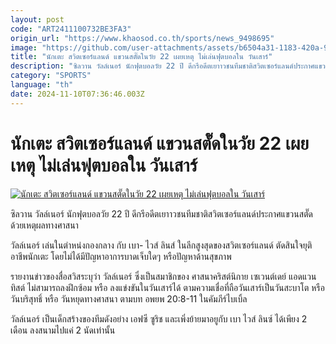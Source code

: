 ```yaml
---
layout: post
code: "ART2411100732BE3FA3"
origin_url: "https://www.khaosod.co.th/sports/news_9498695"
image: "https://github.com/user-attachments/assets/b6504a31-1183-420a-909c-ef763b3a0b17"
title: "นักเตะ สวิตเซอร์แลนด์ แขวนสตั๊ดในวัย 22 เผยเหตุ ไม่เล่นฟุตบอลใน วันเสาร์"
description: "ซิลวาน วัลล์เนอร์ นักฟุตบอลวัย 22 ปี ดีกรีอดีตเยาาวชนทีมชาติสวิตเซอร์แลนด์ประกาศแขวนสตั๊ดด้วยเหตุผลทางศาสนาวัลล์เนอร์ เล่นในตำหน่งกองกลาง กับ เบา- ไวส์"
category: "SPORTS"
language: "th"
date: 2024-11-10T07:36:46.003Z
---
```


# นักเตะ สวิตเซอร์แลนด์ แขวนสตั๊ดในวัย 22 เผยเหตุ ไม่เล่นฟุตบอลใน วันเสาร์

[![นักเตะ สวิตเซอร์แลนด์ แขวนสตั๊ดในวัย 22 เผยเหตุ ไม่เล่นฟุตบอลใน วันเสาร์](https://www.khaosod.co.th/wpapp/uploads/2024/11/7Th.jpg "นักเตะ สวิตเซอร์แลนด์ แขวนสตั๊ดในวัย 22 เผยเหตุ ไม่เล่นฟุตบอลใน วันเสาร์")](https://www.khaosod.co.th/wpapp/uploads/2024/11/7Th.jpg)

ซิลวาน วัลล์เนอร์ นักฟุตบอลวัย 22 ปี ดีกรีอดีตเยาาวชนทีมชาติสวิตเซอร์แลนด์ประกาศแขวนสตั๊ดด้วยเหตุผลทางศาสนา

วัลล์เนอร์ เล่นในตำหน่งกองกลาง กับ เบา- ไวส์ ลินส์ ในลีกสูงสุดของสวิตเซอร์แลนด์ ตัดสินใจยุติอาชีพนักเตะ โดยไม่ได้มีปัญหาอาการบาดเจ็บใดๆ หรือปัญหาด้านสุขภาพ

รายงานข่าวของสื่อสวิสระบุว่า วัลล์เนอร์ ซึ่งเป็นสมาชิกของ ศาสนาคริสต์นิกาย เซเวนต์เดย์ แอดแวนทิสต์ ไม่สามารถลงฝึกซ้อม หรือ ลงแข่งขันในวันเสาร์ได้ ตามความเชื่อที่ถือวันเสาร์เป็นวันสะบาโต หรือวันบริสุทธิ์ หรือ วันหยุดทางศาสนา ตามบท อพยพ 20:8-11 ในคัมภีร์ไบเบิ้ล

วัลล์เนอร์ เป็นเด็กสร้างของทีมดังอย่าง เอฟซี ซูริช และเพิ่งย้ายมาอยูกับ เบา ไวส์ ลินซ์ ได้เพียง 2 เดือน ลงสนามไปแค่ 2 นัดเท่านั้น